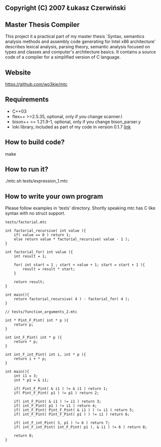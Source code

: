 ## Copyright (C) 2007 Łukasz Czerwiński

## Master Thesis Compiler
This project it a practical part of my master thesis `Syntax, semantics analysis methods and assembly code generating for Intel x86 architecture' describes lexical analysis, parsing theory, semantic analysis focused on types and classes and computer's architecture basics. It contains a source code of a compiler for a simplified version of C language.

## Website
https://github.com/wo3kie/mtc

## Requirements
* C++03
* flex++ >=2.5.35, optional, only if you change scanner.l
* bison++ >= 1.21.9-1, optional, only if you change bison_parser.y
* loki library, included as part of my code in version 0.1.7 [link](http://loki-lib.sourceforge.net/)
  
## How to build code?
make

## How to run it?
./mtc.sh tests/expression_1.mtc

## How to write your own program
Please follow examples in 'tests' directory. Shortly speaking mtc has C like syntax with no struct support.
  
```{r, engine='cpp'}  
tests/factorial.mtc

int factorial_recursive( int value ){
    if( value == 0 ) return 1;
    else return value * factorial_recursive( value - 1 );
}

int factorial_for( int value ){
    int result = 1;

    for( int start = 1 ; start < value + 1; start = start + 1 ){
        result = result * start;
    }

    return result;
}

int main(){
    return factorial_recursive( 4 ) - factorial_for( 4 );
}
```

```{r, engine='cpp'}  
// tests/function_arguments_2.mtc

int * Pint_F_Pint( int * p ){
    return p;
}

int int_F_Pint( int * p ){
    return * p;
}

int int_F_int_Pint( int i, int * p ){
    return i + * p;
}

int main(){
    int i1 = 3;
    int * p1 = & i1;

    if( Pint_F_Pint( & i1 ) != & i1 ) return 1;
    if( Pint_F_Pint( p1 ) != p1 ) return 2;

    if( int_F_Pint( & i1 ) != i1 ) return 3;
    if( int_F_Pint( p1 ) != i1 ) return 4;
    if( int_F_Pint( Pint_F_Pint( & i1 ) ) != i1 ) return 5;
    if( int_F_Pint( Pint_F_Pint( p1 ) ) != i1 ) return 6;

    if( int_F_int_Pint( 3, p1 ) != 6 ) return 7;
    if( int_F_int_Pint( int_F_Pint( p1 ), & i1 ) != 6 ) return 8;

    return 0;
}
```

